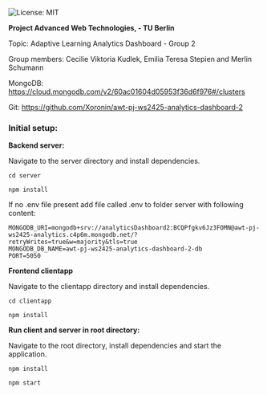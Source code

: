 ![License: MIT](https://img.shields.io/badge/License-MIT-blue.svg)

**Project Advanced Web Technologies, - TU Berlin**

Topic: Adaptive Learning Analytics Dashboard - Group 2

Group members: Cecilie Viktoria Kudlek, Emilia Teresa Stepien and Merlin Schumann

MongoDB: https://cloud.mongodb.com/v2/60ac01604d05953f36d6f976#/clusters

Git: https://github.com/Xoronin/awt-pj-ws2425-analytics-dashboard-2

### Initial setup:

**Backend server:**

Navigate to the server directory and install dependencies.

```
cd server
```
```
npm install
```

If no .env file present add file called .env to folder server with following content:

```
MONGODB_URI=mongodb+srv://analyticsDashboard2:BCQPfgkv6Jz3FOMN@awt-pj-ws2425-analytics.c4p6m.mongodb.net/?retryWrites=true&w=majority&tls=true
MONGODB_DB_NAME=awt-pj-ws2425-analytics-dashboard-2-db
PORT=5050
```

**Frontend clientapp**

Navigate to the clientapp directory and install dependencies.

```
cd clientapp
```
```
npm install
```

**Run client and server in root directory:**

Navigate to the root directory, install dependencies and start the application.

```
npm install
```
```
npm start
```
